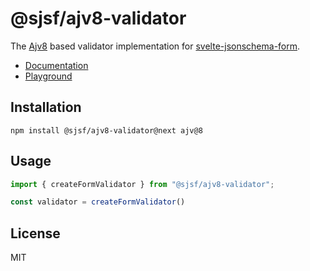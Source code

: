 # @sjsf/ajv8-validator

The [Ajv8](https://github.com/ajv-validator/ajv) based validator implementation for [svelte-jsonschema-form](https://github.com/x0k/svelte-jsonschema-form).

- [Documentation](https://x0k.github.io/svelte-jsonschema-form/v2/validators/ajv/)
- [Playground](https://x0k.github.io/svelte-jsonschema-form/playground2/)

## Installation

```shell
npm install @sjsf/ajv8-validator@next ajv@8
```

## Usage

```typescript
import { createFormValidator } from "@sjsf/ajv8-validator";

const validator = createFormValidator()
```

## License

MIT
